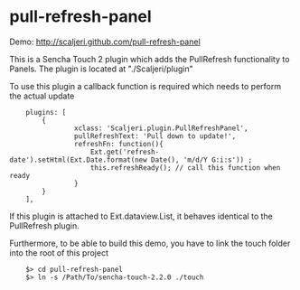 pull-refresh-panel
==================

Demo: http://scaljeri.github.com/pull-refresh-panel 

This is a Sencha Touch 2 plugin which adds the PullRefresh functionality to Panels. The plugin is located at "./Scaljeri/plugin"

To use this plugin a callback function is required which needs to perform the actual update

        plugins: [
        	{
            		xclass: 'Scaljeri.plugin.PullRefreshPanel',
            		pullRefreshText: 'Pull down to update!',
            		refreshFn: function(){
						Ext.get('refresh-date').setHtml(Ext.Date.format(new Date(), 'm/d/Y G:i:s')) ;
            			this.refreshReady(); // call this function when ready
            		}
        	}
    	],

If this plugin is attached to Ext.dataview.List, it behaves identical to the PullRefresh plugin.

Furthermore, to be able to build this demo, you have to link the touch folder into the root of this project

        $> cd pull-refresh-panel
        $> ln -s /Path/To/sencha-touch-2.2.0 ./touch
